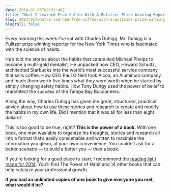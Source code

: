 ```yaml
---
date: 2014-01-08T02:31:48Z
title: "What I Learned From Coffee With A Pulitzer Prize Winning Reporter"
slug: 2014/01/what-i-learned-from-coffee-with-a-pulitzer-prize-winning-reporter
blogroll: false
---
```


<p class="intro">
  Every morning this week I’ve sat with Charles Duhigg. Mr. Duhigg is a Pulitzer prize winning reporter for the New York Times who is fascinated with the science of habits.
</p>

He’s told me stories about the habits that catapulted Michael Phelps to become a multi-gold medalist. He unpacked how CEO, Howard Schultz, architected Starbucks into the world’s most successful service company that sells coffee. How CEO Paul O’Neill took Alcoa, an Aluminum company and made them worth five times what they were worth when he started by simply changing safety habits. How Tony Dungy used the power of belief to rearchitect the success of the Tampa Bay Buccaneers.

Along the way, Charles Duhigg has given me great, structured, practical advice about how to use these stories and research to create and modify the habits in my own life. Did I mention that it was all for less than eight dollars?

This is too good to be true, right? __This is the power of a book.__ With one book, one man was able to organize his thoughts, stories and research all into a format that’s easily consumable and written to maximize the information you glean, at your own convenience. You couldn’t ask for a better scenario — to build a better you — than a book.

If you're looking for a good place to start, I recommend the [reading list I made for 2014](/2014/01/05/reading-list/). You'll find The Power of Habit and 14 other books that can help catalyze your professional growth.

__If you had an unlimited copies of one book to give everyone you met, what would it be?__


